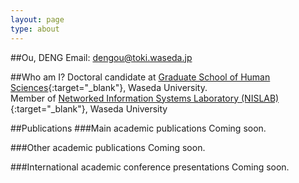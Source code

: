 ```yaml
---
layout: page
type: about
---
```


##Ou, DENG
Email: dengou@toki.waseda.jp 

##Who am I?
Doctoral candidate at [Graduate School of Human Sciences](https://www.waseda.jp/fhum/ghum/en/){:target="_blank"}, Waseda University.   
Member of [Networked Information Systems Laboratory (NISLAB)](https://nislab.human.waseda.ac.jp/){:target="_blank"}, Waseda University

##Publications
###Main academic publications
Coming soon.

###Other academic publications
Coming soon.

###International academic conference presentations
Coming soon.
